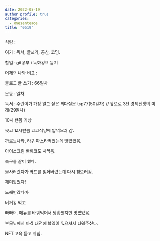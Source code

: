 ```yaml
---
date: 2022-05-19
author_profile: true
categories:
  - onesentence
title: "0519"
---
```


식량 : 

여가 : 독서, 글쓰기, 공상, 코딩.

할일 : git공부 / 녹화강의 듣기

어제의 나와 비교 : 


블로그 글 쓰기 : 66일차

운동 : 일차

독서 : 주린이가 가장 알고 싶은 최다질문 top77(50일차)  // 앞으로 3년 경제전쟁의 미래(29일차)


10시 반쯤 기상.

씻고 12시반쯤 코코식당에 밥먹으러 감. 

까르보나라, 라구 파스타먹었는데 맛있었음.

아이스크림 빠삐코도 사먹음.

축구를 같이 했다.

물사러갔다가 카드를 잃어버렸는데 다시 찾으러감.

재미있었다!

노래방갔다가

버거킹 먹고

빠빠이. 메뉴를 바꿔먹어서 당황했지만 맛있었음. 

부모님께서 마침 대전에 볼일이 있으셔서 태워주셨다.

NFT 교육 듣고 취침.